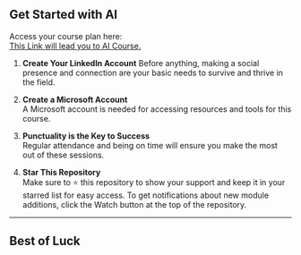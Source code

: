 ## Get Started with AI

Access your course plan here:  
[This Link will lead you to AI Course.](https://learn.microsoft.com/en-us/plans/8pkkiy5x76oy7y?tab=tab-created&learnerGroupId=7c5b8ec9-8ada-4bab-aca4-cc9d556d1b47&wt.mc_id=studentamb_391519)

1. **Create Your LinkedIn Account**
   Before anything, making a social presence and connection are your basic needs to survive and thrive in the field.
   
2. **Create a Microsoft Account**  
   A Microsoft account is needed for accessing resources and tools for this course.

3. **Punctuality is the Key to Success**  
   Regular attendance and being on time will ensure you make the most out of these sessions.

4. **Star This Repository**  
   Make sure to ⭐️ this repository to show your support and keep it in your starred list for easy access. To get notifications about new module additions, click the Watch button at the top of the repository.

---
## Best of Luck 
